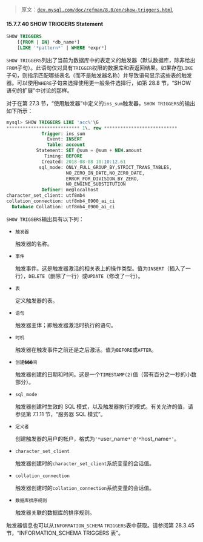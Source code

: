 > 原文：[`dev.mysql.com/doc/refman/8.0/en/show-triggers.html`](https://dev.mysql.com/doc/refman/8.0/en/show-triggers.html)

#### 15.7.7.40 SHOW TRIGGERS Statement

```sql
SHOW TRIGGERS
    [{FROM | IN} *db_name*]
    [LIKE '*pattern*' | WHERE *expr*]
```

`SHOW TRIGGERS`列出了当前为数据库中的表定义的触发器（默认数据库，除非给出`FROM`子句）。此语句仅对具有`TRIGGER`权限的数据库和表返回结果。如果存在`LIKE`子句，则指示匹配哪些表名（而不是触发器名称）并导致语句显示这些表的触发器。可以使用`WHERE`子句来选择使用更一般条件选择行，如第 28.8 节，“SHOW 语句的扩展”中讨论的那样。

对于在第 27.3 节，“使用触发器”中定义的`ins_sum`触发器，`SHOW TRIGGERS`的输出如下所示：

```sql
mysql> SHOW TRIGGERS LIKE 'acc%'\G
*************************** 1\. row ***************************
             Trigger: ins_sum
               Event: INSERT
               Table: account
           Statement: SET @sum = @sum + NEW.amount
              Timing: BEFORE
             Created: 2018-08-08 10:10:12.61
            sql_mode: ONLY_FULL_GROUP_BY,STRICT_TRANS_TABLES,
                      NO_ZERO_IN_DATE,NO_ZERO_DATE,
                      ERROR_FOR_DIVISION_BY_ZERO,
                      NO_ENGINE_SUBSTITUTION
             Definer: me@localhost
character_set_client: utf8mb4
collation_connection: utf8mb4_0900_ai_ci
  Database Collation: utf8mb4_0900_ai_ci
```

`SHOW TRIGGERS`输出具有以下列：

+   `触发器`

    触发器的名称。

+   `事件`

    触发事件。这是触发器激活的相关表上的操作类型。值为`INSERT`（插入了一行），`DELETE`（删除了一行）或`UPDATE`（修改了一行）。

+   `表`

    定义触发器的表。

+   `语句`

    触发器主体；即触发器激活时执行的语句。

+   `时机`

    触发器在触发事件之前还是之后激活。值为`BEFORE`或`AFTER`。

+   `创建���间`

    触发器创建的日期和时间。这是一个`TIMESTAMP(2)`值（带有百分之一秒的小数部分）。

+   `sql_mode`

    触发器创建时生效的 SQL 模式，以及触发器执行的模式。有关允许的值，请参见第 7.1.11 节，“服务器 SQL 模式”。

+   `定义者`

    创建触发器的用户的帐户，格式为`'*`user_name`*'@'*`host_name`*'`。

+   `character_set_client`

    触发器创建时的`character_set_client`系统变量的会话值。

+   `collation_connection`

    触发器创建时的`collation_connection`系统变量的会话值。

+   `数据库排序规则`

    触发器关联的数据库的排序规则。

触发器信息也可以从`INFORMATION_SCHEMA` `TRIGGERS`表中获取。请参阅第 28.3.45 节，“INFORMATION_SCHEMA TRIGGERS 表”。
